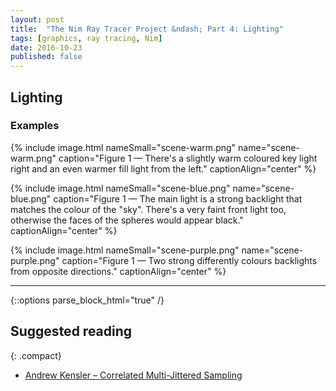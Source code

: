 ```yaml
---
layout: post
title:  "The Nim Ray Tracer Project &ndash; Part 4: Lighting"
tags: [graphics, ray tracing, Nim]
date: 2016-10-23
published: false
---
```


## Lighting


### Examples

{% include image.html nameSmall="scene-warm.png" name="scene-warm.png" caption="Figure 1 &mdash; There's a slightly warm coloured key light right and an even warmer fill light from the left." captionAlign="center" %}

{% include image.html nameSmall="scene-blue.png" name="scene-blue.png" caption="Figure 1 &mdash; The main light is a strong backlight that matches the colour of the &quot;sky&quot;. There's a very faint front light too, otherwise the faces of the spheres would appear black." captionAlign="center" %}

{% include image.html nameSmall="scene-purple.png" name="scene-purple.png" caption="Figure 1 &mdash; Two strong differently colours backlights from opposite directions." captionAlign="center" %}

- - -

{::options parse_block_html="true" /}
<section class="links">

## Suggested reading

{: .compact}

* [Andrew Kensler &ndash; Correlated Multi-Jittered Sampling](http://graphics.pixar.com/library/MultiJitteredSampling/paper.pdf)

</section>

